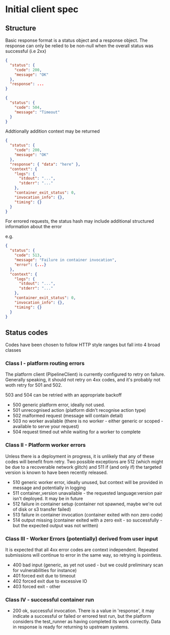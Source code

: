 # Initial client spec

## Structure

Basic response format is a status object and a response object. The response can only be relied to be non-null when the overall status was successful (i.e 2xx)

```json
{
  "status": {
    "code": 200,
    "message": "OK"    
  },
  "response": ...
}
```

```json
{
  "status": {
    "code": 504,
    "message": "Timeout"    
  }
}
```

Addtionally addition context may be returned

```json
{
  "status": {
    "code": 200,
    "message": "OK"    
  },
  "response": { "data": "here" },
  "context": {
    "logs": {
      "stdout": "...",
      "stderr": "..."
    },
    "container_exit_status": 0,
    "invocation_info": {},
    "timing": {}
  }
}
```

For errored requests, the status hash may include additional structured information about the error

e.g. 

```json
{
  "status": {
    "code": 513,
    "message": "Failure in container invocation",
    "error": {...}    
  },
  "context": {
    "logs": {
      "stdout": "...",
      "stderr": "..."
    },
    "container_exit_status": 0,
    "invocation_info": {},
    "timing": {}
  }
}
```

## Status codes 

Codes have been chosen to follow HTTP style ranges but fall into 4 broad classes

### Class I - platform routing errors

The platform client (PipelineClient) is currently configured to retry on failure. Generally speaking, it should not retry on 4xx codes, and it's probably not woth retry for 501 and 502.

503 and 504 can be retried with an appropriate backoff

 - 500 generic platform error, ideally not used. 
 - 501 unrecognised action (platform didn't recognise action type)
 - 502 malformed request (message will contain detail)
 - 503 no worker available (there is no worker - either generic or scoped - available to serve your request)
 - 504 request timed out while waiting for a worker to complete

### Class II - Platform worker errors

Unless there is a deployment in progress, it is unlikely that any of these codes will benefit from retry. Two possible exceptions are 512 (which might be due to a recoverable network glitch) and 511 if (and only if) the targeted version is known to have been recently released.

 - 510 generic worker error, ideally unused, but context will be provided in message and potentially in logging
 - 511 container_version unavailable - the requested language:version pair isn't deployed. It may be in future
 - 512 failure in container setup (container not spawned, maybe we're out of disk or s3 transfer failed)
 - 513 failure in container invocation (container exited with non zero code)
 - 514 output missing (container exited with a zero exit - so successfully - but the expected output was not written)


### Class III - Worker Errors (potentially) derived from user input

It is expected that all 4xx error codes are context independent. Repeated submissions will continue to error in the same way, so retrying is pointless.

 - 400 bad input (generic, as yet not used - but we could preliminary scan for vulnerabilities for instance)
 - 401 forced exit due to timeout
 - 402 forced exit due to excessive IO
 - 403 forced exit - other

### Class IV - successful container run

 - 200 ok, successful invocation. There is a value in 'response', it may indicate a successful or failed or errored test run, but the platform considers the test_runner as having completed its work correctly. Data in response is ready for returning to upstream systems.
